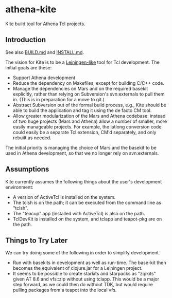 # athena-kite

Kite build tool for Athena Tcl projects.

## Introduction

See also [BUILD.md](./docs/BUILD.md) and [INSTALL.md](./docs/INSTALL.md).

The vision for Kite is to be a 
[Leiningen-like](https://github.jpl.nasa.gov/will/athena-kite.git)
tool for Tcl development.  The initial goals are these:

* Support Athena development
* Reduce the dependency on Makefiles, except for building C/C++ code.
* Manage the dependencies on Mars and on the required basekit explicitly,
  rather than relying on Subversion's svn:externals to pull them in.
  (This is in preparation for a move to git.)
* Abstract Subversion out of the formal build process, e.g., Kite should
  be able to build the application and tag it using the de facto CM tool.
* Allow greater modularization of the Mars and Athena codebase: instead 
  of two huge projects (Mars and Athena) allow a number of smaller,
  more easily manageable projects.  For example, the latlong conversion
  code could easily be a separate Tcl extension, CM'd separately,
  and only rebuilt as needed.

The initial priority is managing the choice of Mars and the basekit
to be used in Athena development, so that we no longer rely on 
svn:externals.

## Assumptions

Kite currently assumes the following things about the user's development environment:

* A version of ActiveTcl is installed on the system.
* The tclsh is on the path; it can be executed from the command line as "tclsh".
* The "teacup" app (installed with ActiveTcl) is also on the path.
* TclDevKit is installed on the system, and tclapp and teapot-pkg are on the path.

## Things to Try Later

We can try doing some of the following in order to simplify development.

* Run with basekits in development as well as run-time.  The base-kit then becomes the
  equivalent of clojure.jar for a Leiningen project.
* It seems to be possible to create starkits and starpacks as "zipkits" given AT 8.6 and
  vfs::zip without using tclapp.  This would be a major step forward, as we could then
  do without TDK, but would require pulling packages from a teapot into the local vfs.

